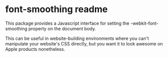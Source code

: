 # font-smoothing readme

This package provides a Javascript interface for setting the -webkit-font-smoothing property on the document body.

This can be useful in website-building environments where you can't manipulate your website's CSS directly, but you want it to look awesome on Apple products nonetheless.